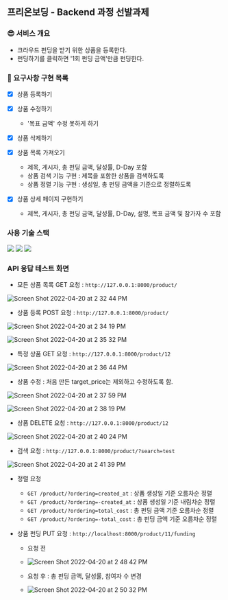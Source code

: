 ## 프리온보딩 - Backend 과정 선발과제

### 😎 서비스 개요
- 크라우드 펀딩을 받기 위한 상품을 등록한다.
- 펀딩하기를 클릭하면 '1회 펀딩 금액'만큼 펀딩한다.

### 🚧 요구사항 구현 목록
- [x] 상품 등록하기


- [x] 상품 수정하기
  - '목표 금액' 수정 못하게 하기

- [x] 상품 삭제하기

- [x] 상품 목록 가져오기
  - 제목, 게시자, 총 펀딩 금액, 달성률, D-Day 포함
  - 상품 검색 기능 구현 : 제목을 포함한 상품을 검색하도록
  - 상품 정렬 기능 구현 : 생성일, 총 펀딩 금액을 기준으로 정렬하도록

- [x] 상품 상세 페이지 구현하기
  - 제목, 게시자, 총 펀딩 금액, 달성률, D-Day, 설명, 목표 금액 및 참가자 수 포함

### 사용 기술 스택
<img src="https://img.shields.io/badge/python-007396?style=for-the-badge&logo=python&logoColor=white">
<img src="https://img.shields.io/badge/django-6DB33F?style=for-the-badge&logo=django&logoColor=white">
<img src="https://img.shields.io/badge/postgresql-4479A1?style=for-the-badge&logo=postgresql&logoColor=white">

### API 응답 테스트 화면
- 모든 상품 목록 GET 요청 : `http://127.0.0.1:8000/product/`

![Screen Shot 2022-04-20 at 2 32 44 PM](https://user-images.githubusercontent.com/55699007/164157305-6a73b7a6-7daf-45a8-a575-c5f7d67cd146.png)


- 상품 등록 POST 요청 : `http://127.0.0.1:8000/product/`

![Screen Shot 2022-04-20 at 2 34 19 PM](https://user-images.githubusercontent.com/55699007/164157473-6e3e425a-6e1a-4acf-8a5d-24c556de647b.png)

![Screen Shot 2022-04-20 at 2 35 32 PM](https://user-images.githubusercontent.com/55699007/164157630-f06842f8-ef17-4993-8103-7323ad95e454.png)

- 특정 상품 GET 요청 : `http://127.0.0.1:8000/product/12`

![Screen Shot 2022-04-20 at 2 36 44 PM](https://user-images.githubusercontent.com/55699007/164157769-6b77b16d-564b-40ca-8e32-ec1ab55d2c04.png)

- 상품 수정 : 처음 만든 target_price는 제외하고 수정하도록 함.

![Screen Shot 2022-04-20 at 2 37 59 PM](https://user-images.githubusercontent.com/55699007/164157924-60c701ad-3c42-4bbd-8db1-31f786750b8b.png)

![Screen Shot 2022-04-20 at 2 38 19 PM](https://user-images.githubusercontent.com/55699007/164157973-5ae12255-529f-48e7-8880-475611bb25a2.png)

- 상품 DELETE 요청 : `http://127.0.0.1:8000/product/12`

![Screen Shot 2022-04-20 at 2 40 24 PM](https://user-images.githubusercontent.com/55699007/164158237-2eae0013-f059-4a15-ae65-68e574b630e1.png)


- 검색 요청 : `http://127.0.0.1:8000/product/?search=test`

![Screen Shot 2022-04-20 at 2 41 39 PM](https://user-images.githubusercontent.com/55699007/164158402-ca808f60-26ca-44c9-b79a-5f3f89cb3359.png)

- 정렬 요청

  - `GET /product/?ordering=created_at` : 상품 생성일 기준 오름차순 정렬
  - `GET /product/?ordering=-created_at` : 상품 생성일 기준 내림차순 정렬
  - `GET /product/?ordering=total_cost` : 총 펀딩 금액 기준 오름차순 정렬
  - `GET /product/?ordering=-total_cost` : 총 펀딩 금액 기준 오름차순 정렬

- 상품 펀딩 PUT 요청 : `http://localhost:8000/product/11/funding`

  - 요청 전
  - ![Screen Shot 2022-04-20 at 2 48 42 PM](https://user-images.githubusercontent.com/55699007/164159245-4c8555ac-b296-4b5a-91f9-67238d042c54.png)

  - 요청 후 : 총 펀딩 금액, 달성률, 참여자 수 변경
  - ![Screen Shot 2022-04-20 at 2 50 32 PM](https://user-images.githubusercontent.com/55699007/164159512-7490532b-8ef6-4753-bf88-9fa83da6b0c3.png)





